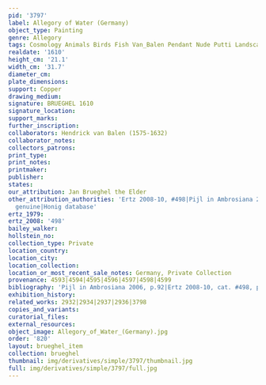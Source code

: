 ```yaml
---
pid: '3797'
label: Allegory of Water (Germany)
object_type: Painting
genre: Allegory
tags: Cosmology Animals Birds Fish Van_Balen Pendant Nude Putti Landscape
realdate: '1610'
height_cm: '21.1'
width_cm: '31.7'
diameter_cm: 
plate_dimensions: 
support: Copper
drawing_medium: 
signature: BRUEGHEL 1610
signature_location: 
support_marks: 
further_inscription: 
collaborators: Hendrick van Balen (1575-1632)
collaborator_notes: 
collectors_patrons: 
print_type: 
print_notes: 
printmaker: 
publisher: 
states: 
our_attribution: Jan Brueghel the Elder
other_attribution_authorities: 'Ertz 2008-10, #498|Pijl in Ambrosiana 2006 p.92 as
  genuine|Honig database'
ertz_1979: 
ertz_2008: '498'
bailey_walker: 
hollstein_no: 
collection_type: Private
location_country: 
location_city: 
location_collection: 
location_or_most_recent_sale_notes: Germany, Private Collection
provenance: 4593|4594|4595|4596|4597|4598|4599
bibliography: 'Pijl in Ambrosiana 2006, p.92|Ertz 2008-10, cat. #498, pp. 1048-49'
exhibition_history: 
related_works: 2932|2934|2937|2936|3798
copies_and_variants: 
curatorial_files: 
external_resources: 
object_image: Allegory_of_Water_(Germany).jpg
order: '820'
layout: brueghel_item
collection: brueghel
thumbnail: img/derivatives/simple/3797/thumbnail.jpg
full: img/derivatives/simple/3797/full.jpg
---
```

